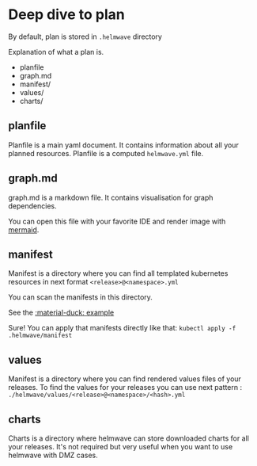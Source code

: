 # Deep dive to plan

By default, plan is stored in `.helmwave` directory

Explanation of what a plan is.

- planfile
- graph.md
- manifest/
- values/
- charts/

## planfile

Planfile is a main yaml document. It contains information about all your planned resources.
Planfile is a computed `helmwave.yml` file.



## graph.md

graph.md is a markdown file. It contains visualisation for graph dependencies.

You can open this file with your favorite IDE and render image with [mermaid](https://github.com/mermaid-js/mermaid). 

## manifest

Manifest is a directory where you can find all templated kubernetes resources in next format `<release>@<namespace>.yml`

You can scan the manifests in this directory.

See the [:material-duck: example](../ci/?h=ci#kube-linter-and-helmwave)

Sure! You can apply that manifests directly like that: `kubectl apply -f .helmwave/manifest`

## values

Manifest is a directory where you can find rendered values files of your releases.
To find the values for your releases you can use next pattern : `./helmwave/values/<release>@<namespace>/<hash>.yml`

## charts

Charts is a directory where helmwave can store downloaded charts for all your releases. 
It's not required but very useful when you want to use helmwave with DMZ cases.

